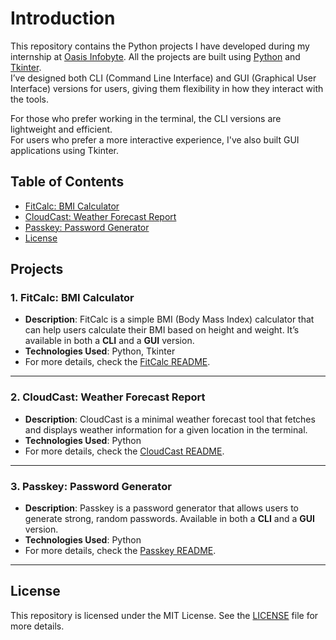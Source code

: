 # Introduction

This repository contains the Python projects I have developed during my internship at [Oasis Infobyte](https://oasisinfobyte.com/). All the projects are built using [Python](https://www.python.org/) and [Tkinter](https://wiki.python.org/moin/TkInter).  
I’ve designed both CLI (Command Line Interface) and GUI (Graphical User Interface) versions for users, giving them flexibility in how they interact with the tools.

For those who prefer working in the terminal, the CLI versions are lightweight and efficient.  
For users who prefer a more interactive experience, I've also built GUI applications using Tkinter.

## Table of Contents

- [FitCalc: BMI Calculator](#fitcalc-bmi-calculator)
- [CloudCast: Weather Forecast Report](#cloudcast-weather-forecast-report)
- [Passkey: Password Generator](#passkey-password-generator)
- [License](#license)

## Projects

### 1. **FitCalc: BMI Calculator**
- **Description**: FitCalc is a simple BMI (Body Mass Index) calculator that can help users calculate their BMI based on height and weight. It’s available in both a **CLI** and a **GUI** version.
- **Technologies Used**: Python, Tkinter  
- For more details, check the [FitCalc README](https://github.com/paullyy8/OIBSIP/blob/main/FitCalc/README.md).

---

### 2. **CloudCast: Weather Forecast Report**
- **Description**: CloudCast is a minimal weather forecast tool that fetches and displays weather information for a given location in the terminal.
- **Technologies Used**: Python  
- For more details, check the [CloudCast README](https://github.com/paullyy8/OIBSIP/blob/main/CloudCast/README.md).

---

### 3. **Passkey: Password Generator**
- **Description**: Passkey is a password generator that allows users to generate strong, random passwords. Available in both a **CLI** and a **GUI** version.
- **Technologies Used**: Python  
- For more details, check the [Passkey README](https://github.com/paullyy8/OIBSIP/blob/main/PASSKEY/README.md).

---

## License

This repository is licensed under the MIT License. See the [LICENSE](https://github.com/paullyy8/OIBSIP/blob/main/LICENSE) file for more details.

